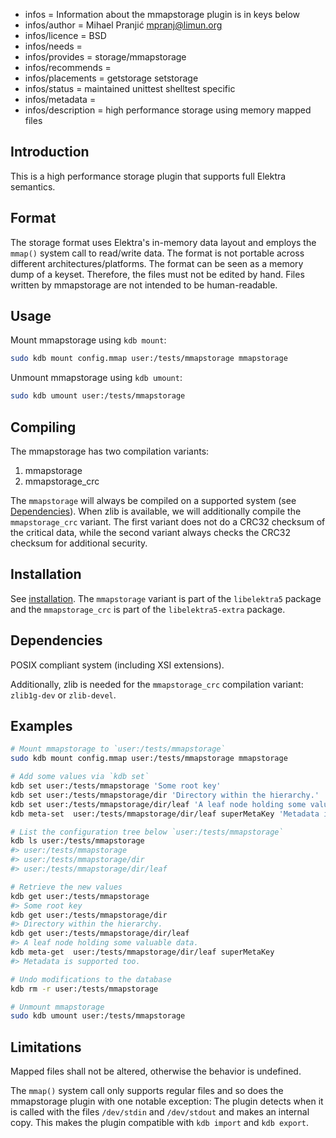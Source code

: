 - infos = Information about the mmapstorage plugin is in keys below
- infos/author = Mihael Pranjić <mpranj@limun.org>
- infos/licence = BSD
- infos/needs =
- infos/provides = storage/mmapstorage
- infos/recommends =
- infos/placements = getstorage setstorage
- infos/status = maintained unittest shelltest specific
- infos/metadata =
- infos/description = high performance storage using memory mapped files

## Introduction

This is a high performance storage plugin that supports full Elektra semantics.

## Format

The storage format uses Elektra's in-memory data layout and employs the `mmap()` system call to read/write data.
The format is not portable across different architectures/platforms. The format can be seen as a memory dump of a keyset.
Therefore, the files must not be edited by hand. Files written by mmapstorage are not intended to be human-readable.

## Usage

Mount mmapstorage using `kdb mount`:

```sh
sudo kdb mount config.mmap user:/tests/mmapstorage mmapstorage
```

Unmount mmapstorage using `kdb umount`:

```sh
sudo kdb umount user:/tests/mmapstorage
```

## Compiling

The mmapstorage has two compilation variants:

1. mmapstorage
2. mmapstorage_crc

The `mmapstorage` will always be compiled on a supported system (see [Dependencies](#dependencies)). When zlib is available,
we will additionally compile the `mmapstorage_crc` variant. The first variant does not do a CRC32 checksum of the critical data,
while the second variant always checks the CRC32 checksum for additional security.

## Installation

See [installation](/doc/INSTALL.md).
The `mmapstorage` variant is part of the `libelektra5` package and the `mmapstorage_crc` is part of the `libelektra5-extra` package.

## Dependencies

POSIX compliant system (including XSI extensions).

Additionally, zlib is needed for the `mmapstorage_crc` compilation variant: `zlib1g-dev` or `zlib-devel`.

## Examples

```sh
# Mount mmapstorage to `user:/tests/mmapstorage`
sudo kdb mount config.mmap user:/tests/mmapstorage mmapstorage

# Add some values via `kdb set`
kdb set user:/tests/mmapstorage 'Some root key'
kdb set user:/tests/mmapstorage/dir 'Directory within the hierarchy.'
kdb set user:/tests/mmapstorage/dir/leaf 'A leaf node holding some valuable data.'
kdb meta-set  user:/tests/mmapstorage/dir/leaf superMetaKey 'Metadata is supported too.'

# List the configuration tree below `user:/tests/mmapstorage`
kdb ls user:/tests/mmapstorage
#> user:/tests/mmapstorage
#> user:/tests/mmapstorage/dir
#> user:/tests/mmapstorage/dir/leaf

# Retrieve the new values
kdb get user:/tests/mmapstorage
#> Some root key
kdb get user:/tests/mmapstorage/dir
#> Directory within the hierarchy.
kdb get user:/tests/mmapstorage/dir/leaf
#> A leaf node holding some valuable data.
kdb meta-get  user:/tests/mmapstorage/dir/leaf superMetaKey
#> Metadata is supported too.

# Undo modifications to the database
kdb rm -r user:/tests/mmapstorage

# Unmount mmapstorage
sudo kdb umount user:/tests/mmapstorage
```

## Limitations

Mapped files shall not be altered, otherwise the behavior is undefined.

The `mmap()` system call only supports regular files and so does the mmapstorage
plugin with one notable exception: The plugin detects when it is called with the
files `/dev/stdin` and `/dev/stdout` and makes an internal copy. This makes the
plugin compatible with `kdb import` and `kdb export`.
